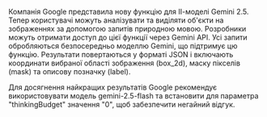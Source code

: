 
Компанія Google представила нову функцію для ІІ-моделі Gemini 2.5. Тепер користувачі можуть аналізувати та виділяти об'єкти на зображеннях за допомогою запитів природною мовою.
Розробники можуть отримати доступ до цієї функції через Gemini API. Усі запити обробляються безпосередньо моделлю Gemini, що підтримує цю функцію. Результати повертаються у форматі JSON і включають координати вибраної області зображення (box_2d), маску пікселів (mask) та описову позначку (label).

Для досягнення найкращих результатів Google рекомендує використовувати модель gemini-2.5-flash та встановити для параметра "thinkingBudget" значення "0", щоб забезпечити негайний відгук.


